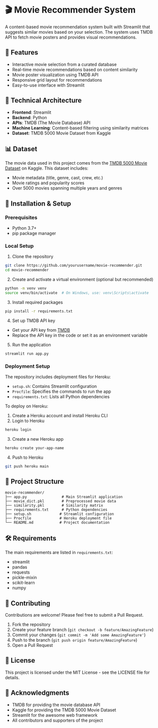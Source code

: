 # 🎬 Movie Recommender System

A content-based movie recommendation system built with Streamlit that suggests similar movies based on your selection. The system uses TMDB API to fetch movie posters and provides visual recommendations.

## 🌟 Features

- Interactive movie selection from a curated database
- Real-time movie recommendations based on content similarity
- Movie poster visualization using TMDB API
- Responsive grid layout for recommendations
- Easy-to-use interface with Streamlit

## 🔧 Technical Architecture

- **Frontend**: Streamlit
- **Backend**: Python
- **APIs**: TMDB (The Movie Database) API
- **Machine Learning**: Content-based filtering using similarity matrices
- **Dataset**: TMDB 5000 Movie Dataset from Kaggle

## 📊 Dataset

The movie data used in this project comes from the [TMDB 5000 Movie Dataset](https://www.kaggle.com/datasets/tmdb/tmdb-movie-metadata?resource=download) on Kaggle. This dataset includes:
- Movie metadata (title, genre, cast, crew, etc.)
- Movie ratings and popularity scores
- Over 5000 movies spanning multiple years and genres

## 🚀 Installation & Setup

### Prerequisites
- Python 3.7+
- pip package manager

### Local Setup

1. Clone the repository
```bash
git clone https://github.com/yourusername/movie-recommender.git
cd movie-recommender
```

2. Create and activate a virtual environment (optional but recommended)
```bash
python -m venv venv
source venv/bin/activate  # On Windows, use: venv\Scripts\activate
```

3. Install required packages
```bash
pip install -r requirements.txt
```

4. Set up TMDB API key
- Get your API key from [TMDB](https://www.themoviedb.org/documentation/api)
- Replace the API key in the code or set it as an environment variable

5. Run the application
```bash
streamlit run app.py
```

### Deployment Setup

The repository includes deployment files for Heroku:

- `setup.sh`: Contains Streamlit configuration
- `Procfile`: Specifies the commands to run the app
- `requirements.txt`: Lists all Python dependencies

To deploy on Heroku:

1. Create a Heroku account and install Heroku CLI
2. Login to Heroku
```bash
heroku login
```

3. Create a new Heroku app
```bash
heroku create your-app-name
```

4. Push to Heroku
```bash
git push heroku main
```

## 📁 Project Structure

```
movie-recommender/
├── app.py                # Main Streamlit application
├── movie_dict.pkl        # Preprocessed movie data
├── similarity.pkl        # Similarity matrix
├── requirements.txt      # Python dependencies
├── setup.sh             # Streamlit configuration
├── Procfile             # Heroku deployment file
└── README.md            # Project documentation
```

## 🛠️ Requirements

The main requirements are listed in `requirements.txt`:
- streamlit
- pandas
- requests
- pickle-mixin
- scikit-learn
- numpy

## 🤝 Contributing

Contributions are welcome! Please feel free to submit a Pull Request.

1. Fork the repository
2. Create your feature branch (`git checkout -b feature/AmazingFeature`)
3. Commit your changes (`git commit -m 'Add some AmazingFeature'`)
4. Push to the branch (`git push origin feature/AmazingFeature`)
5. Open a Pull Request

## 📝 License

This project is licensed under the MIT License - see the LICENSE file for details.

## 🙏 Acknowledgments

- TMDB for providing the movie database API
- Kaggle for providing the TMDB 5000 Movie Dataset
- Streamlit for the awesome web framework
- All contributors and supporters of the project

